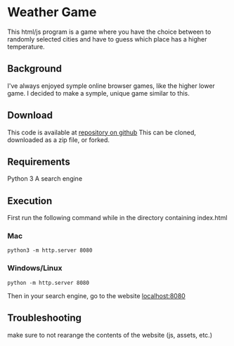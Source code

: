 # Weather Game
This html/js program is a game where you have the choice between to randomly selected cities and have to guess which place has a higher temperature.

## Background
I've always enjoyed symple online browser games, like the higher lower game. I decided to make a symple, unique game similar to this. 

## Download
This code is available at [repository on github](https://github.com/zriiff) This can be cloned, downloaded as a zip file, or forked.

## Requirements
Python 3
A search engine

## Execution
First run the following command while in the directory containing index.html
### Mac
`python3 -m http.server 8080`
### Windows/Linux
`python -m http.server 8080`

Then in your search engine, go to the website [localhost:8080](http://localhost:8080)


## Troubleshooting
make sure to not rearange the contents of the website (js, assets, etc.)

